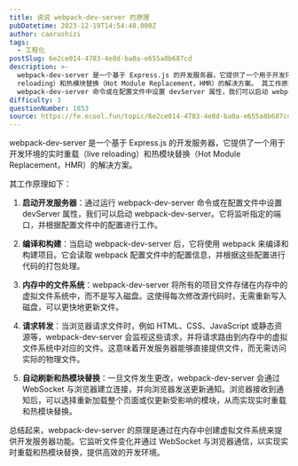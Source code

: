 ```yaml
---
title: 说说 webpack-dev-server 的原理
pubDatetime: 2023-12-19T14:54:48.000Z
author: caorushizi
tags:
  - 工程化
postSlug: 6e2ce014-4783-4e8d-ba0a-e655a8b687cd
description: >-
  webpack-dev-server 是一个基于 Express.js 的开发服务器，它提供了一个用于开发环境的实时重载（live
  reloading）和热模块替换（Hot Module Replacement，HMR）的解决方案。 其工作原理如下： 启动开发服务器：通过运行
  webpack-dev-server 命令或在配置文件中设置 devServer 属性，我们可以启动 webpack-de
difficulty: 3
questionNumber: 1853
source: https://fe.ecool.fun/topic/6e2ce014-4783-4e8d-ba0a-e655a8b687cd
---
```


webpack-dev-server 是一个基于 Express.js 的开发服务器，它提供了一个用于开发环境的实时重载（live reloading）和热模块替换（Hot Module Replacement，HMR）的解决方案。

其工作原理如下：

1. **启动开发服务器**：通过运行 webpack-dev-server 命令或在配置文件中设置 devServer 属性，我们可以启动 webpack-dev-server。它将监听指定的端口，并根据配置文件中的配置进行工作。

2. **编译和构建**：当启动 webpack-dev-server 后，它将使用 webpack 来编译和构建项目。它会读取 webpack 配置文件中的配置信息，并根据这些配置进行代码的打包处理。

3. **内存中的文件系统**：webpack-dev-server 将所有的项目文件存储在内存中的虚拟文件系统中，而不是写入磁盘。这使得每次修改源代码时，无需重新写入磁盘，可以更快地更新文件。

4. **请求转发**：当浏览器请求文件时，例如 HTML、CSS、JavaScript 或静态资源等，webpack-dev-server 会监视这些请求，并将请求路由到内存中的虚拟文件系统中对应的文件。这意味着开发服务器能够直接提供文件，而无需访问实际的物理文件。

5. **自动刷新和热模块替换**：一旦文件发生更改，webpack-dev-server 会通过 WebSocket 与浏览器建立连接，并向浏览器发送更新通知。浏览器接收到通知后，可以选择重新加载整个页面或仅更新受影响的模块，从而实现实时重载和热模块替换。

总结起来，webpack-dev-server 的原理是通过在内存中创建虚拟文件系统来提供开发服务器功能。它监听文件变化并通过 WebSocket 与浏览器通信，以实现实时重载和热模块替换，提供高效的开发环境。
